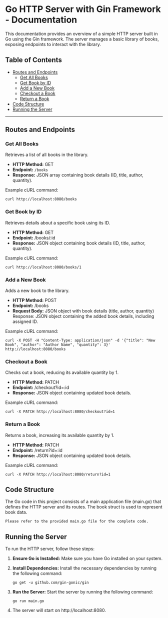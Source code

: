 # Go HTTP Server with Gin Framework - Documentation

This documentation provides an overview of a simple HTTP server built in Go using the Gin framework. The server manages a basic library of books, exposing endpoints to interact with the library.

## Table of Contents

- [Routes and Endpoints](#routes-and-endpoints)
  - [Get All Books](#get-all-books)
  - [Get Book by ID](#get-book-by-id)
  - [Add a New Book](#add-a-new-book)
  - [Checkout a Book](#checkout-a-book)
  - [Return a Book](#return-a-book)
- [Code Structure](#code-structure)
- [Running the Server](#running-the-server)

---

## Routes and Endpoints

### Get All Books

Retrieves a list of all books in the library.

- **HTTP Method:** GET
- **Endpoint:** `/books`
- **Response:** JSON array containing book details (ID, title, author, quantity).

Example cURL command:

```
curl http://localhost:8080/books
```

### Get Book by ID

Retrieves details about a specific book using its ID.

- **HTTP Method:** GET
- **Endpoint:** /books/:id
- **Response:** JSON object containing book details (ID, title, author, quantity).

Example cURL command:

```
curl http://localhost:8080/books/1
```

### Add a New Book

Adds a new book to the library.

- **HTTP Method:** POST
- **Endpoint:** /books
- **Request Body:** JSON object with book details (title, author, quantity)
  Response: JSON object containing the added book details, including assigned ID.

Example cURL command:

```
curl -X POST -H "Content-Type: application/json" -d '{"title": "New Book", "author": "Author Name", "quantity": 3}' http://localhost:8080/books

```

### Checkout a Book

Checks out a book, reducing its available quantity by 1.

- **HTTP Method:** PATCH
- **Endpoint:** /checkout?id=:id
- **Response:** JSON object containing updated book details.

Example cURL command:

```
curl -X PATCH http://localhost:8080/checkout?id=1

```

### Return a Book

Returns a book, increasing its available quantity by 1.

- **HTTP Method:** PATCH
- **Endpoint:** /return?id=:id
- **Response:** JSON object containing updated book details.

Example cURL command:

```
curl -X PATCH http://localhost:8080/return?id=1

```

## Code Structure

The Go code in this project consists of a main application file (main.go) that defines the HTTP server and its routes. The book struct is used to represent book data.

`Please refer to the provided main.go file for the complete code.`

## Running the Server

To run the HTTP server, follow these steps:

1. **Ensure Go is Installed:** Make sure you have Go installed on your system.

2. **Install Dependencies:** Install the necessary dependencies by running the following command:

   ```
   go get -u github.com/gin-gonic/gin
   ```

3. **Run the Server:** Start the server by running the following command:

   ```
   go run main.go

   ```

4. The server will start on http://localhost:8080.
